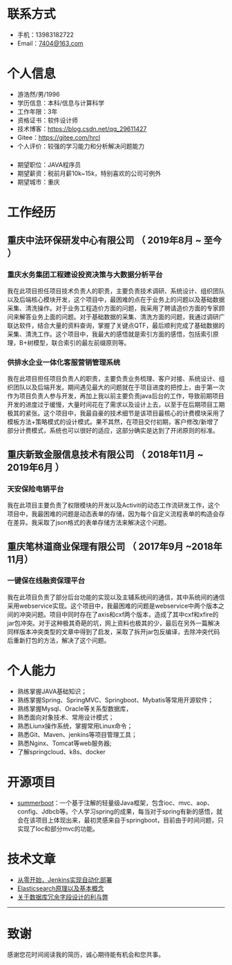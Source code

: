 
# 联系方式

- 手机：13983182722
- Email：7404@163.com


# 个人信息

 - 游浩然/男/1996 
 - 学历信息：本科/信息与计算科学 
 - 工作年限：3年
 - 资格证书：软件设计师
 - 技术博客：https://blog.csdn.net/qq_29611427
 - Gitee：https://gitee.com/hrcl
 - 个人评价：较强的学习能力和分析解决问题能力
 #####
 - 期望职位：JAVA程序员
 - 期望薪资：税前月薪10k~15k，特别喜欢的公司可例外
 - 期望城市：重庆


# 工作经历

## 重庆中法环保研发中心有限公司 （ 2019年8月 ~ 至今 ）

### 重庆水务集团工程建设投资决策与大数据分析平台 
我在此项目担任项目技术负责人的职责，主要负责技术调研、系统设计、组织团队以及后端核心模块开发，这个项目中，最困难的点在于业务上的问题以及基础数据采集、清洗操作。对于业务工程造价方面的问题，我采用了聘请造价方面的专家顾问来解答业务上面的问题。对于基础数据的采集、清洗方面的问题，我通过调研广联达软件，结合大量的资料查询，掌握了关键点QTF，最后顺利完成了基础数据的采集、清洗工作。这个项目中，我最大的感悟就是索引方面的感悟，包括索引原理，B+树模型，联合索引的最左前缀原则等。


### 供排水企业一体化客服营销管理系统 
我在此项目担任项目负责人的职责，主要负责业务梳理、客户对接、系统设计、组织团队以及后端开发。期间遇见最大的问题就在于项目进度的把控上，由于第一次作为项目负责人参与开发，再加上我以前主要负责java后台的工作，导致前期项目开发的进度过于缓慢，大量时间花在了需求以及设计上去，以至于在后期项目工期极其的紧张。这个项目中，我最自豪的技术细节是该项目最核心的计费模块采用了模板方法+策略模式的设计模式。果不其然，在项目交付初期，客户修改/新增了部分计费模式，系统也可以很好的适应，这部分确实是达到了开闭原则的标准。

##
## 重庆新致金服信息技术有限公司 （ 2018年11月 ~ 2019年6月 ）
### 天安保险电销平台 
我在此项目主要负责了权限模块的开发以及Activiti的动态工作流研发工作，这个项目中，我最困难的问题是动态表单的存储，因为每个自定义流程表单的构造会存在差异。我采取了json格式的表单存储方法来解决这个问题。

##
## 重庆笔林道商业保理有限公司 （ 2017年9月 ~2018年11月）
### 一键保在线融资保理平台 
我在此项目负责了部分后台功能的实现以及主辅系统间的通信，其中系统间的通信采用webservice实现。这个项目中，我最困难的问题是webservice中两个版本之间的冲突问题。项目中同时存在了axis和cxf两个版本，造成了其中cxf和xfire的jar包冲突。对于这种极其奇葩的坑，网上资料也极其的少，最后在另外一篇解决同样版本冲突类型的文章中得到了启发，采取了拆开jar包反编译，去除冲突代码后重新打包的方法，解决了这个问题。

# 个人能力
- 熟练掌握JAVA基础知识；
- 熟练掌握Spring、SpringMVC、Springboot、Mybatis等常用开源软件；
- 熟练掌握Mysql、Oracle等关系型数据库，
- 熟悉面向对象技术、常用设计模式；
- 熟悉Liunx操作系统，掌握常用Linux命令；
- 熟悉Git、Maven、jenkins等项目管理工具；
- 熟悉Nginx、Tomcat等web服务器;
- 了解springcloud、k8s、docker
  

# 开源项目


  - [summerboot](https://gitee.com/hrcl/summerboot)：一个基于注解的轻量级Java框架，包含ioc、mvc、aop、config、Jdbcb等。个人学习spring的成果，每当对于spring有新的感悟，就会在该项目上体现出来，最初灵感来自于springboot，目前由于时间问题，只实现了Ioc和部分mvc的功能。


# 技术文章

- [从零开始，Jenkins实现自动化部署](https://blog.csdn.net/qq_29611427/article/details/105808700)
- [Elasticsearch原理以及基本概念](https://blog.csdn.net/qq_29611427/article/details/105121712) 
- [关于数据库冗余字段设计的利与弊](https://blog.csdn.net/qq_29611427/article/details/104898363) 

   
---      
# 致谢
感谢您花时间阅读我的简历，诚心期待能有机会和您共事。
      

